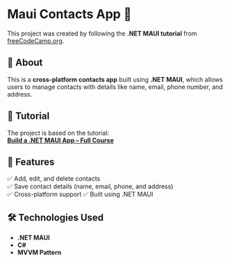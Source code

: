 # Maui Contacts App 📱  

This project was created by following the **.NET MAUI tutorial** from [freeCodeCamp.org](https://www.youtube.com/watch?v=n3tA3Ku65_8&ab_channel=freeCodeCamp.org).  

## 📖 About  
This is a **cross-platform contacts app** built using **.NET MAUI**, which allows users to manage contacts with details like name, email, phone number, and address.  

## 🎥 Tutorial  
The project is based on the tutorial:  
**[Build a .NET MAUI App – Full Course](https://www.youtube.com/watch?v=n3tA3Ku65_8&ab_channel=freeCodeCamp.org)**  

## 🚀 Features  
✅ Add, edit, and delete contacts  
✅ Save contact details (name, email, phone, and address)  
✅ Cross-platform support 
✅ Built using .NET MAUI  

## 🛠️ Technologies Used  
- **.NET MAUI**  
- **C#**  
- **MVVM Pattern**  
